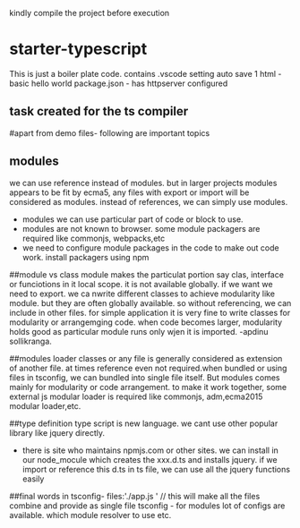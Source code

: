 kindly compile the project before execution
# starter-typescript
This is just a boiler plate code.
contains 
.vscode setting auto save
1 html - basic hello world
package.json - has httpserver configured

## task created for the ts compiler

#apart from demo files- following are important topics
## modules
we can use reference instead of modules. but in larger projects modules appears to be fit 
by ecma5, any files with export or import will be considered as modules.
instead of references, we can simply use modules.
- modules we can use particular part of code or block to use.
- modules are not known to browser. some module packagers are required like commonjs, webpacks,etc
- we need to configure module packages in the code to make out code work. install packagers using npm

##module vs class
module makes the particulat portion say clas, interface or funciotions in it local scope. it is not available globally. if we want we need to export. 
we ca nwrite different classes to achieve modularity like module. but they are often globally available. so without referencing, we can include in other files.
for simple application it is very fine to write classes for modularity or arrangemging code. when code becomes larger, modularity holds good as particular module runs only wjen it is imported. -apdinu sollikranga.

##modules loader
classes or any file is generally considered as extension of another file. at times reference even not required.when bundled or using files in tsconfig, we can bundled into single file itself.
But modules comes mainly for modularity or code arrangement. to make it work together, some external js modular loader is required like commonjs, adm,ecma2015 modular loader,etc.

##type definition
type script is new language. we cant use other popular library like jquery directly.
- there is site who maintains npmjs.com or other sites. we can install in our node_mocule which creates the xxx.d.ts and installs jquery. if we import or reference this d.ts in ts file, we can use all the jquery functions easily

##final words
in tsconfig- files:'./app.js ' // this will make all the files combine and provide as single file
tsconfig - for modules lot of configs are available. which module resolver to use etc.




